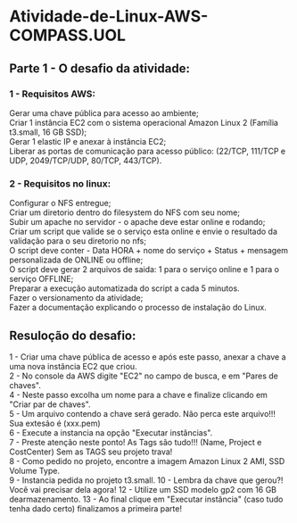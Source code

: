 # Atividade-de-Linux-AWS-COMPASS.UOL

## Parte 1 - O desafio da atividade: 

###  1 - Requisitos AWS:
Gerar uma chave pública para acesso ao ambiente;    
Criar 1 instância EC2 com o sistema operacional Amazon Linux 2 (Família t3.small, 16 GB SSD);    
Gerar 1 elastic IP e anexar à instância EC2;  
Liberar as portas de comunicação para acesso público: (22/TCP, 111/TCP e UDP, 2049/TCP/UDP, 80/TCP, 443/TCP).  

###  2 - Requisitos no linux:
Configurar o NFS entregue;  
Criar um diretorio dentro do filesystem do NFS com seu nome;  
Subir um apache no servidor - o apache deve estar online e rodando;  
Criar um script que valide se o serviço esta online e envie o resultado da  
validação para o seu diretorio no nfs;  
O script deve conter - Data HORA + nome do serviço + Status + mensagem  
personalizada de ONLINE ou offline;  
O script deve gerar 2 arquivos de saida: 1 para o serviço online e 1 para o
serviço OFFLINE;  
Preparar a execução automatizada do script a cada 5 minutos.  
Fazer o versionamento da atividade;  
Fazer a documentação explicando o processo de instalação do Linux.  

## Resuloção do desafio: 

1 - Criar uma chave pública de acesso e após este passo, anexar a chave a uma nova instância EC2 que criou.  
2 - No console da AWS digite  "EC2" no campo de busca, e em "Pares de chaves".   
4 - Neste passo excolha um nome para a chave e finalize clicando em  "Criar par de chaves".  
5 - Um arquivo contendo a chave será gerado. Não perca este arquivo!!! Sua extesão é (xxx.pem)    
6 - Execute a instancia na opção "Executar instâncias".  
7 - Preste atenção neste ponto! As Tags são tudo!!! (Name, Project e CostCenter) Sem as TAGS seu projeto trava!   
8 - Como pedido no projeto, encontre a imagem Amazon Linux 2 AMI, SSD Volume Type.  
9 - Instancia pedida no projeto t3.small.
10 - Lembra da chave que gerou?! Você vai precisar dela agora!
12 - Utilize um SSD modelo gp2 com 16 GB dearmazenamento.
13 - Ao final clique  em "Executar instância" (caso tudo tenha dado certo) finalizamos a primeira parte!

